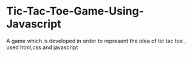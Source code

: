 # Tic-Tac-Toe-Game-Using-Javascript
A game which is developed in order to represent the idea of tic tac toe , used html,css and javascript 
